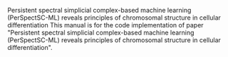 Persistent spectral simplicial complex-based machine learning (PerSpectSC-ML) reveals principles of chromosomal structure in cellular differentiation
This manual is for the code implementation of paper "Persistent spectral simplicial complex-based machine learning (PerSpectSC-ML) reveals principles of chromosomal structure in cellular differentiation".